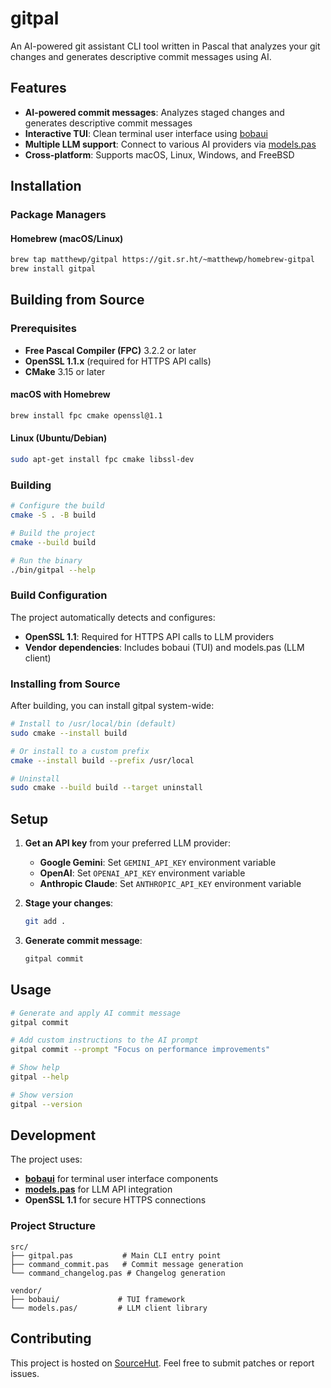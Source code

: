 # gitpal

An AI-powered git assistant CLI tool written in Pascal that analyzes your git changes and generates descriptive commit messages using AI.

## Features

- **AI-powered commit messages**: Analyzes staged changes and generates descriptive commit messages
- **Interactive TUI**: Clean terminal user interface using [bobaui](https://sr.ht/~matthewp/bobaui/)
- **Multiple LLM support**: Connect to various AI providers via [models.pas](https://github.com/matthewjharper/models.pas)
- **Cross-platform**: Supports macOS, Linux, Windows, and FreeBSD

## Installation

### Package Managers

#### Homebrew (macOS/Linux)

```bash
brew tap matthewp/gitpal https://git.sr.ht/~matthewp/homebrew-gitpal
brew install gitpal
```

## Building from Source

### Prerequisites

- **Free Pascal Compiler (FPC)** 3.2.2 or later
- **OpenSSL 1.1.x** (required for HTTPS API calls)
- **CMake** 3.15 or later

#### macOS with Homebrew

```bash
brew install fpc cmake openssl@1.1
```

#### Linux (Ubuntu/Debian)

```bash
sudo apt-get install fpc cmake libssl-dev
```

### Building

```bash
# Configure the build
cmake -S . -B build

# Build the project
cmake --build build

# Run the binary
./bin/gitpal --help
```

### Build Configuration

The project automatically detects and configures:

- **OpenSSL 1.1**: Required for HTTPS API calls to LLM providers
- **Vendor dependencies**: Includes bobaui (TUI) and models.pas (LLM client)

### Installing from Source

After building, you can install gitpal system-wide:

```bash
# Install to /usr/local/bin (default)
sudo cmake --install build

# Or install to a custom prefix
cmake --install build --prefix /usr/local

# Uninstall
sudo cmake --build build --target uninstall
```

## Setup

1. **Get an API key** from your preferred LLM provider:
   - **Google Gemini**: Set `GEMINI_API_KEY` environment variable
   - **OpenAI**: Set `OPENAI_API_KEY` environment variable
   - **Anthropic Claude**: Set `ANTHROPIC_API_KEY` environment variable

2. **Stage your changes**:
   ```bash
   git add .
   ```

3. **Generate commit message**:
   ```bash
   gitpal commit
   ```

## Usage

```bash
# Generate and apply AI commit message
gitpal commit

# Add custom instructions to the AI prompt
gitpal commit --prompt "Focus on performance improvements"

# Show help
gitpal --help

# Show version
gitpal --version
```

## Development

The project uses:
- **[bobaui](https://sr.ht/~matthewp/bobaui/)** for terminal user interface components
- **[models.pas](https://github.com/matthewjharper/models.pas)** for LLM API integration
- **OpenSSL 1.1** for secure HTTPS connections

### Project Structure

```
src/
├── gitpal.pas           # Main CLI entry point
├── command_commit.pas   # Commit message generation
└── command_changelog.pas # Changelog generation

vendor/
├── bobaui/             # TUI framework
└── models.pas/         # LLM client library
```

## Contributing

This project is hosted on [SourceHut](https://sr.ht/~matthewp/gitpal/). Feel free to submit patches or report issues.
